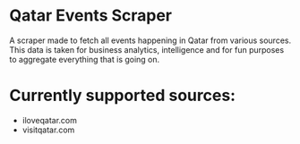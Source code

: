 # Qatar Events Scraper
A scraper made to fetch all events happening in Qatar from various sources. This data is taken for business analytics, intelligence and for fun purposes to aggregate everything that is going on.

# Currently supported sources:
- iloveqatar.com
- visitqatar.com
